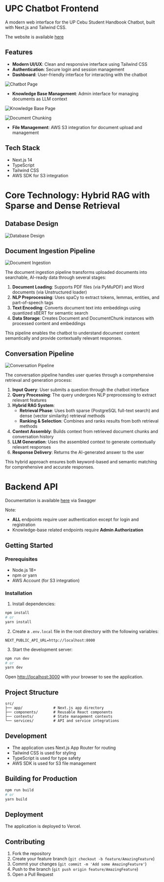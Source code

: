 # UPC Chatbot Frontend

A modern web interface for the UP Cebu Student Handbook Chatbot, built with Next.js and Tailwind CSS.

The website is available [here](https://upchat.jed-edison.com)

## Features

- **Modern UI/UX**: Clean and responsive interface using Tailwind CSS
- **Authentication**: Secure login and session management
- **Dashboard**: User-friendly interface for interacting with the chatbot

![Chatbot Page](public/chatbot-page.png)


- **Knowledge Base Management**: Admin interface for managing documents as LLM context

![Knowledge Base Page](public/knowledge-base-page.png)

![Document Chunking](public/document-chunk.png)

- **File Management**: AWS S3 integration for document upload and management

## Tech Stack

- Next.js 14
- TypeScript
- Tailwind CSS
- AWS SDK for S3 integration


# Core Technology: Hybrid RAG with Sparse and Dense Retrieval

## Database Design

![Database Design](public/db-design.png)

## Document Ingestion Pipeline

![Document Ingestion](public/document-ingestion.png)

The document ingestion pipeline transforms uploaded documents into searchable, AI-ready data through several stages:

1. **Document Loading**: Supports PDF files (via PyMuPDF) and Word documents (via Unstructured loader)
2. **NLP Preprocessing**: Uses spaCy to extract tokens, lemmas, entities, and part-of-speech tags
3. **Text Encoding**: Converts document text into embeddings using quantized sBERT for semantic search
4. **Data Storage**: Creates Document and DocumentChunk instances with processed content and embeddings

This pipeline enables the chatbot to understand document content semantically and provide contextually relevant responses.

## Conversation Pipeline

![Conversation Pipeline](public/conversation-pipeline.svg)

The conversation pipeline handles user queries through a comprehensive retrieval and generation process:

1. **Input Query**: User submits a question through the chatbot interface
2. **Query Processing**: The query undergoes NLP preprocessing to extract relevant features
3. **Hybrid RAG System**: 
   - **Retrieval Phase**: Uses both sparse (PostgreSQL full-text search) and dense (vector similarity) retrieval methods
   - **Ranking & Selection**: Combines and ranks results from both retrieval methods
4. **Context Assembly**: Builds context from retrieved document chunks and conversation history
5. **LLM Generation**: Uses the assembled context to generate contextually relevant responses
6. **Response Delivery**: Returns the AI-generated answer to the user

This hybrid approach ensures both keyword-based and semantic matching for comprehensive and accurate responses.

# Backend API

Documentation is available [here](https://upchat.maxellmilay.com/api/docs/swagger) via Swagger

Note:
- **ALL** endpoints require user authentication except for login and registration
- Knowledge-base related endpoints require **Admin Authorization**

## Getting Started

### Prerequisites

- Node.js 18+
- npm or yarn
- AWS Account (for S3 integration)

### Installation

1. Install dependencies:
```bash
npm install
# or
yarn install
```

2. Create a `.env.local` file in the root directory with the following variables:
```
NEXT_PUBLIC_API_URL=http://localhost:8000
```

3. Start the development server:
```bash
npm run dev
# or
yarn dev
```

Open [http://localhost:3000](http://localhost:3000) with your browser to see the application.

## Project Structure

```
src/
├── app/              # Next.js app directory
├── components/       # Reusable React components
├── contexts/         # State management contexts
└── services/         # API and service integrations
```

## Development

- The application uses Next.js App Router for routing
- Tailwind CSS is used for styling
- TypeScript is used for type safety
- AWS SDK is used for S3 file management

## Building for Production

```bash
npm run build
# or
yarn build
```

## Deployment

The application is deployed to Vercel.

## Contributing

1. Fork the repository
2. Create your feature branch (`git checkout -b feature/AmazingFeature`)
3. Commit your changes (`git commit -m 'Add some AmazingFeature'`)
4. Push to the branch (`git push origin feature/AmazingFeature`)
5. Open a Pull Request
